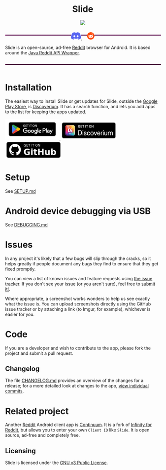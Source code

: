 <h1 align="center">Slide</h1>
<p align="center">
<img src="app/src/main/res/drawable/ic_launcher.png" width="180">
</p>

<hr style="display: inline-block; width: 100%; border: 1px dotted #ff00cc;">

<p align="center" style="margin-top: -2em;">
  <a href="https://discord.gg/vDuSpJEDrW">
    <picture>
      <source height="24px" media="(prefers-color-scheme: dark)" srcset="/assets/icons/Discord.png" />
      <img height="24px" src="/assets/icons/Discord.png" />
    </picture>
  </a>&nbsp;&nbsp;&nbsp;
  <a href="https://old.reddit.com/r/slidereddit/">
    <picture>
      <source height="24px" media="(prefers-color-scheme: dark)" srcset="/assets/icons/Reddit.png" />
      <img height="24px" src="/assets/icons/Reddit.png" />
    </picture>
  </a>
</p>

Slide is an open-source, ad-free [Reddit](https://www.reddit.com) browser for
Android. It is based around the
[Java Reddit API Wrapper](https://github.com/mattbdean/JRAW).

<hr style="display: inline-block; width: 100%; border: 1px dotted #ff00cc;">

# Installation
The easiest way to install Slide or get updates for Slide, outside the
[Google Play Store](https://play.google.com/store/apps/details?id=me.edgan.redditslide&hl=en_US),
is [Discoverium](https://github.com/cygnusx-1-org/Discoverium/). It has a search
function, and lets you add apps to the list for keeping the apps updated.
<p align="left">
    <a href="https://play.google.com/store/apps/details?id=me.edgan.redditslide">
      <picture>
        <source media="(prefers-color-scheme: dark)" srcset="assets/badges/googleplaystore.png" height="68">
        <img alt="Get it on the Google Play Store" src="assets/badges/googleplaystore.png" height="68">
      </picture>
    </a>
    <a href="https://github.com/cygnusx-1-org/Discoverium/releases/latest">
      <picture>
        <source media="(prefers-color-scheme: dark)" srcset="assets/badges/discoverium.png" height="60">
        <img alt="Get it on Discoverium" src="assets/badges/discoverium.png" height="60">
      </picture>
    </a>
  <a href="https://github.com/cygnusx-1-org/Slide/releases/latest">
    <picture>
      <source media="(prefers-color-scheme: dark)" srcset="assets/badges/github.png" height="60">
      <img alt="Get it on Github" src="assets/badges/github.png" height="60">
    </picture>
  </a>
</p>

# Setup
See [SETUP.md](/docs/SETUP.md)

# Android device debugging via USB
See [DEBUGGING.md](/docs/DEBUGGING.md)

# Issues
In any project it's likely that a few bugs will slip through the cracks, so it
helps greatly if people document any bugs they find to ensure that they get
fixed promptly.

You can view a list of known issues and feature requests using
[the issue tracker](https://github.com/edgan/Slide/issues).
If you don't see your issue (or you aren't sure), feel free to
[submit it!](https://github.com/edgan/Slide/issues/new).

Where appropriate, a screenshot works wonders to help us see exactly what the
issue is. You can upload screenshots directly using the GitHub issue tracker or
by attaching a link (to Imgur, for example), whichever is easier for you.

# Code
If you are a developer and wish to contribute to the app, please fork the
project and submit a pull request.

## Changelog
The file [CHANGELOG.md](CHANGELOG.md) provides an overview of the changes for a
release; for a more detailed look at changes to the app,
[view individual commits](https://github.com/edgan/Slide/commits/master).

# Related project
Another [Reddit](https://www.reddit.com/) Android client app is [Continuum](https://github.com/cygnusx-1-org/continuum/). It is a fork of [Infinity for Reddit](https://github.com/Docile-Alligator/Infinity-For-Reddit/), but allows you to enter your own `Client ID` like `Slide`. It is open source, ad-free and completely free.

## Licensing
Slide is licensed under the [GNU v3 Public License](LICENSE.txt).
